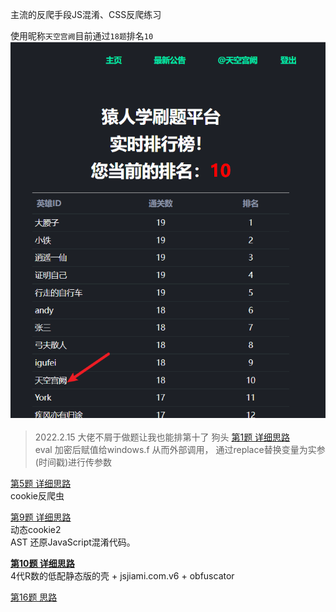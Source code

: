主流的反爬手段JS混淆、CSS反爬练习  

使用昵称`天空宫阙`目前通过`18题`排名`10`
![](success_pictures/rank.png)
> 2022.2.15
> 大佬不屑于做题让我也能排第十了 狗头
[第1题 详细思路](./note/match01.md)    
eval 加密后赋值给windows.f 从而外部调用， 通过replace替换变量为实参(时间戳)进行传参数

[第5题 详细思路](./note/match05.md)   
cookie反爬虫

[第9题 详细思路](./note/match09.md)   
动态cookie2  
AST 还原JavaScript混淆代码。  

[**第10题 详细思路**](./match10/readme.md)  
4代R数的低配静态版的壳 + jsjiami.com.v6 + obfuscator  

[第16题 思路](./match16/readme.md)
